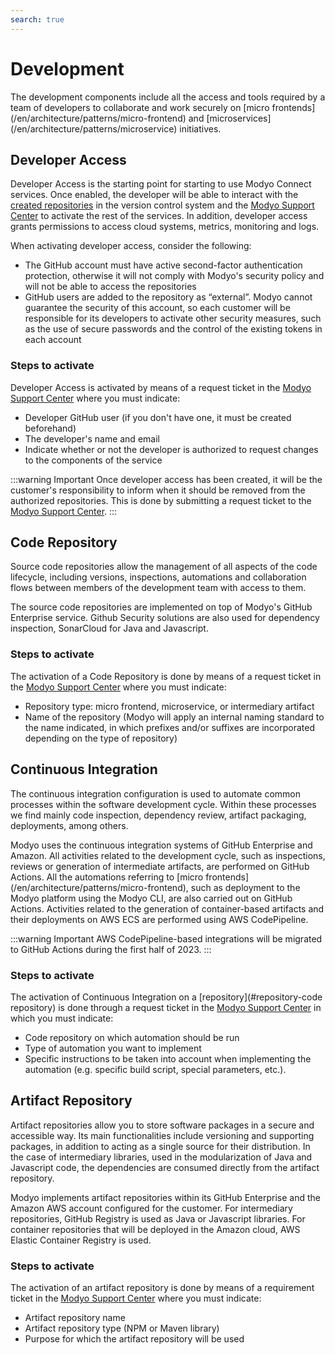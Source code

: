 ```yaml
---
search: true
---
```


# Development

The development components include all the access and tools required by a team of developers to collaborate and work securely on [micro frontends] (/en/architecture/patterns/micro-frontend) and [microservices] (/en/architecture/patterns/microservice) initiatives.

## Developer Access
Developer Access is the starting point for starting to use Modyo Connect services. Once enabled, the developer will be able to interact with the [created repositories](#code-repository) in the version control system and the [Modyo Support Center](https://support.modyo.com) to activate the rest of the services. In addition, developer access grants permissions to access cloud systems, metrics, monitoring and logs.

When activating developer access, consider the following:
- The GitHub account must have active second-factor authentication protection, otherwise it will not comply with Modyo's security policy and will not be able to access the repositories
- GitHub users are added to the repository as “external”. Modyo cannot guarantee the security of this account, so each customer will be responsible for its developers to activate other security measures, such as the use of secure passwords and the control of the existing tokens in each account

### Steps to activate
Developer Access is activated by means of a request ticket in the [Modyo Support Center](https://support.modyo.com) where you must indicate:
- Developer GitHub user (if you don't have one, it must be created beforehand)
- The developer's name and email
- Indicate whether or not the developer is authorized to request changes to the components of the service

:::warning Important
Once developer access has been created, it will be the customer's responsibility to inform when it should be removed from the authorized repositories. This is done by submitting a request ticket to the [Modyo Support Center](https://support.modyo.com).
:::


## Code Repository
Source code repositories allow the management of all aspects of the code lifecycle, including versions, inspections, automations and collaboration flows between members of the development team with access to them.

The source code repositories are implemented on top of Modyo's GitHub Enterprise service. Github Security solutions are also used for dependency inspection, SonarCloud for Java and Javascript.

### Steps to activate
The activation of a Code Repository is done by means of a request ticket in the [Modyo Support Center](https://support.modyo.com) where you must indicate:
- Repository type: micro frontend, microservice, or intermediary artifact
- Name of the repository (Modyo will apply an internal naming standard to the name indicated, in which prefixes and/or suffixes are incorporated depending on the type of repository)


## Continuous Integration
The continuous integration configuration is used to automate common processes within the software development cycle. Within these processes we find mainly code inspection, dependency review, artifact packaging, deployments, among others.

Modyo uses the continuous integration systems of GitHub Enterprise and Amazon. All activities related to the development cycle, such as inspections, reviews or generation of intermediate artifacts, are performed on GitHub Actions. All the automations referring to [micro frontends] (/en/architecture/patterns/micro-frontend), such as deployment to the Modyo platform using the Modyo CLI, are also carried out on GitHub Actions. Activities related to the generation of container-based artifacts and their deployments on AWS ECS are performed using AWS CodePipeline.

:::warning Important
AWS CodePipeline-based integrations will be migrated to GitHub Actions during the first half of 2023.
:::

### Steps to activate
The activation of Continuous Integration on a [repository](#repository-code repository) is done through a request ticket in the [Modyo Support Center](https://support.modyo.com) in which you must indicate:
- Code repository on which automation should be run
- Type of automation you want to implement
- Specific instructions to be taken into account when implementing the automation (e.g. specific build script, special parameters, etc.).


## Artifact Repository
Artifact repositories allow you to store software packages in a secure and accessible way. Its main functionalities include versioning and supporting packages, in addition to acting as a single source for their distribution. In the case of intermediary libraries, used in the modularization of Java and Javascript code, the dependencies are consumed directly from the artifact repository.

Modyo implements artifact repositories within its GitHub Enterprise and the Amazon AWS account configured for the customer. For intermediary repositories, GitHub Registry is used as Java or Javascript libraries. For container repositories that will be deployed in the Amazon cloud, AWS Elastic Container Registry is used.

### Steps to activate
The activation of an artifact repository is done by means of a requirement ticket in the [Modyo Support Center](https://support.modyo.com) where you must indicate:
- Artifact repository name
- Artifact repository type (NPM or Maven library)
- Purpose for which the artifact repository will be used





